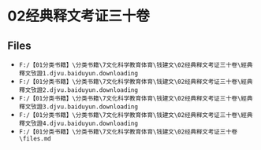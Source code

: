 # 02经典释文考证三十卷

## Files

- `F:/【01分类书籍】\分类书籍\7文化科学教育体育\钱建文\02经典释文考证三十卷\經典釋文攷證1.djvu.baiduyun.downloading`
- `F:/【01分类书籍】\分类书籍\7文化科学教育体育\钱建文\02经典释文考证三十卷\經典釋文攷證2.djvu.baiduyun.downloading`
- `F:/【01分类书籍】\分类书籍\7文化科学教育体育\钱建文\02经典释文考证三十卷\經典釋文攷證3.djvu.baiduyun.downloading`
- `F:/【01分类书籍】\分类书籍\7文化科学教育体育\钱建文\02经典释文考证三十卷\經典釋文攷證4.djvu.baiduyun.downloading`
- `F:/【01分类书籍】\分类书籍\7文化科学教育体育\钱建文\02经典释文考证三十卷\files.md`
